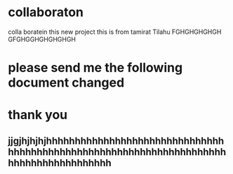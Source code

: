 # collaboraton
colla boratein this new project
this is from tamirat Tilahu
FGHGHGHGHGH
GFGHGGHGHGHGHGH

# please send me the following document changed
# thank you
## jjgjhjhjhjhhhhhhhhhhhhhhhhhhhhhhhhhhhhhhhhhhhhhhhhhhhhhhhhhhhhhhhhhhhhhhhhhhhhhhhhhhhhhhhhhhhhhhh

